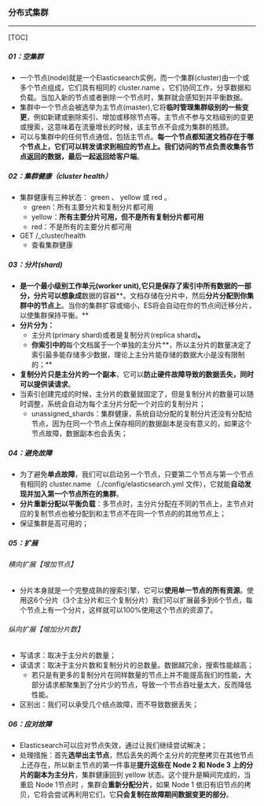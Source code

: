 ### 分布式集群

------

[TOC]

##### 01：空集群

- 一个节点(node)就是一个Elasticsearch实例，而一个集群(cluster)由一个或多个节点组成，它们具有相同的 cluster.name ，它们协同工作，分享数据和负载。当加入新的节点或者删除一个节点时，集群就会感知到并平衡数据。
- 集群中一个节点会被选举为主节点(master),它将**临时管理集群级别的一些变更**，例如新建或删除索引、增加或移除节点等。主节点不参与文档级别的变更或搜索，这意味着在流量增长的时候，该主节点不会成为集群的瓶颈。
- 可以与集群中的任何节点通信，包括主节点。**每一个节点都知道文档存在于哪个节点上，它们可以转发请求到相应的节点上。我们访问的节点负责收集各节点返回的数据，最后一起返回给客户端**。

##### 02：集群健康（cluster health）

- 集群健康有三种状态： green 、 yellow 或 red 。
  - green：所有主要分片和复制分片都可用
  - yellow：**所有主要分片可用，但不是所有复制分片都可用**
  - red：不是所有的主要分片都可用
- GET /_cluster/health
  - 查看集群健康

##### 03：分片(shard)

- **是一个最小级别工作单元(worker unit),它只是保存了索引中所有数据的一部分，分片可以想象成**数据的容器**。文档存储在分片中，然后**分片分配到你集群中的节点上**。当你的集群扩容或缩小，ES将会自动在你的节点间迁移分片，以使集群保持平衡。**
- **分片分为：**
  - 主分片(primary shard)或者是复制分片(replica shard)**。**
  - **你索引中的**每个文档属于一个单独的主分片**，所以主分片的数量决定了索引最多能存储多少数据，理论上主分片能存储的数据大小是没有限制的；**
- **复制分片只是主分片的一个副本**，它可以**防止硬件故障导致的数据丢失，同时可以提供读请求**。
- 当索引创建完成的时候，主分片的数量就固定了，但是复制分片的数量可以随时调整，系统会自动为每个主分片分配一个对应的复制分片；
  - unassigned_shards：集群健康，系统自动分配的复制分片还没有分配给节点，因为在同一个节点上保存相同的数据副本是没有意义的，如果这个节点故障，数据副本也会丢失；

##### 04：避免故障

- 为了避免**单点故障**，我们可以启动另一个节点，只要第二个节点与第一个节点有相同的 cluster.name （./config/elasticsearch.yml 文件），它就能**自动发现并加入第一个节点所在的集群**。
- **分片重新分配以平衡负载**：多节点时，主分片分配在不同的节点上，主节点对应的复制节点也被分配到和主节点不在同一个节点的的其他节点上；
- 保证集群是高可用的；

##### 05：扩展

###### 横向扩展【增加节点】

- 分片本身就是一个完整成熟的搜索引擎，它可以**使用单一节点的所有资源**。使用这6个分片（3个主分片和三个复制分片）我们可以扩展最多到6个节点，每个节点上有一个分片，这样就可以100%使用这个节点的资源了。

###### 纵向扩展【增加分片数】

- 写请求：取决于主分片的数量；
- 读请求：取决于主分片数和复制分片的总数量。数据越冗余，搜索性能越高；
  - 若只是有更多的复制分片在同样数量的节点上并不能提高我们的性能，大部分请求都聚集到了分片少的节点，导致一个节点吞吐量太大，反而降低性能。
- 区别出：我们可以承受几个结点故障，而不导致数据丢失；

##### 06：应对故障

- Elasticsearch可以应对节点失效，通过让我们继续尝试解决；
- 处理措施：首先**选举出主节点**，然后丢失的两个主分片的完整拷贝在其他节点上还存在，所以新主节点的第一件事是**提升这些在 Node 2 和 Node 3 上的分片的副本为主分片**，集群健康回到 yellow 状态。这个提升是瞬间完成的，当重启 Node 1节点时 ，集群会**重新分配分片**，如果 Node 1 依旧有旧节点的拷贝，它将会尝试再利用它们，它**只会复制在故障期间数据变更的部分**。








